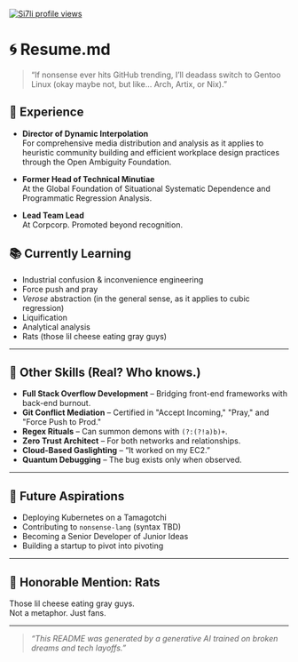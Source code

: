 [![Si7li profile views](https://u8views.com/api/v1/github/profiles/177553900/views/day-week-month-total-count.svg)](https://u8views.com/github/Si7li)
# 🌀 Resume.md

> “If nonsense ever hits GitHub trending, I’ll deadass switch to Gentoo Linux (okay maybe not, but like... Arch, Artix, or Nix).”

## 🧠 Experience

- **Director of Dynamic Interpolation**  
  For comprehensive media distribution and analysis as it applies to heuristic community building and efficient workplace design practices through the Open Ambiguity Foundation.

- **Former Head of Technical Minutiae**  
  At the Global Foundation of Situational Systematic Dependence and Programmatic Regression Analysis.

- **Lead Team Lead**  
  At Corpcorp. Promoted beyond recognition.

## 📚 Currently Learning

- Industrial confusion & inconvenience engineering  
- Force push and pray  
- *Verose* abstraction (in the general sense, as it applies to cubic regression)  
- Liquification  
- Analytical analysis  
- Rats (those lil cheese eating gray guys)

---

## 🤡 Other Skills (Real? Who knows.)

- **Full Stack Overflow Development** – Bridging front-end frameworks with back-end burnout.  
- **Git Conflict Mediation** – Certified in "Accept Incoming," "Pray," and "Force Push to Prod."  
- **Regex Rituals** – Can summon demons with `(?:(?!a)b)+`.  
- **Zero Trust Architect** – For both networks and relationships.  
- **Cloud-Based Gaslighting** – “It worked on my EC2.”  
- **Quantum Debugging** – The bug exists only when observed.

---

## 🧪 Future Aspirations

- Deploying Kubernetes on a Tamagotchi  
- Contributing to `nonsense-lang` (syntax TBD)  
- Becoming a Senior Developer of Junior Ideas  
- Building a startup to pivot into pivoting

---

## 🐁 Honorable Mention: Rats

Those lil cheese eating gray guys.  
Not a metaphor. Just fans.

---

> _“This README was generated by a generative AI trained on broken dreams and tech layoffs.”_

